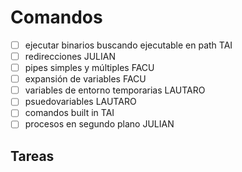 # Comandos

- [ ] ejecutar binarios buscando ejecutable en path TAI
- [ ] redirecciones JULIAN
- [ ] pipes simples y múltiples FACU
- [ ] expansión de variables FACU
- [ ] variables de entorno temporarias LAUTARO
- [ ] psuedovariables LAUTARO
- [ ] comandos built in TAI
- [ ] procesos en segundo plano JULIAN

## Tareas
